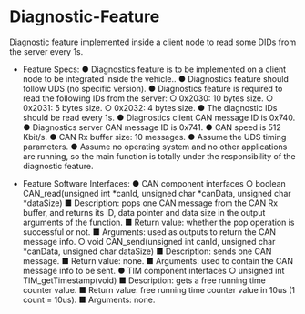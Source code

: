 # Diagnostic-Feature
Diagnostic feature implemented inside a client node to read some DIDs from the server every 1s.

* Feature Specs:
● Diagnostics feature is to be implemented on a client node to be integrated inside the
vehicle..
● Diagnostics feature should follow UDS (no specific version).
● Diagnostics feature is required to read the following IDs from the server:
○ 0x2030: 10 bytes size.
○ 0x2031: 5 bytes size.
○ 0x2032: 4 bytes size.
● The diagnostic IDs should be read every 1s.
● Diagnostics client CAN message ID is 0x740.
● Diagnostics server CAN message ID is 0x741.
● CAN speed is 512 Kbit/s.
● CAN Rx buffer size: 10 messages.
● Assume the UDS timing parameters.
● Assume no operating system and no other applications are running, so the main
function is totally under the responsibility of the diagnostic feature.

* Feature Software Interfaces:
● CAN component interfaces
○ boolean CAN_read(unsigned int *canId, unsigned char *canData, unsigned
char *dataSize)
■ Description: pops one CAN message from the CAN Rx buffer, and
returns its ID, data pointer and data size in the output arguments of
the function.
■ Return value: whether the pop operation is successful or not.
■ Arguments: used as outputs to return the CAN message info.
○ void CAN_send(unsigned int canId, unsigned char *canData, unsigned char
dataSize)
■ Description: sends one CAN message.
■ Return value: none.
■ Arguments: used to contain the CAN message info to be sent.
● TIM component interfaces
○ unsigned int TIM_getTimestamp(void)
■ Description: gets a free running time counter value.
■ Return value: free running time counter value in 10us (1 count =
10us).
■ Arguments: none.


